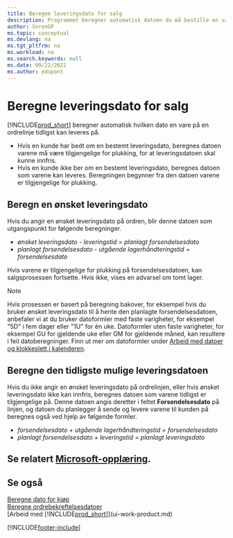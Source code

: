 ```yaml
---
title: Beregne leveringsdato for salg
description: Programmet beregner automatisk datoen du må bestille en vare på for å ha den på lager på en bestemt dato og tilgjengelig for plukking.
author: SorenGP
ms.topic: conceptual
ms.devlang: na
ms.tgt_pltfrm: na
ms.workload: na
ms.search.keywords: null
ms.date: 09/22/2022
ms.author: edupont
---
```

# <a name="delivery-date-calculation-for-sales" />Beregne leveringsdato for salg

[!INCLUDE[prod_short](includes/prod_short.md)] beregner automatisk hvilken dato en vare på en ordrelinje tidligst kan leveres på.

* Hvis en kunde har bedt om en bestemt leveringsdato, beregnes datoen varene må være tilgjengelige for plukking, for at leveringsdatoen skal kunne innfris.
* Hvis en kunde ikke ber om en bestemt leveringsdato, beregnes datoen som varene kan leveres. Beregningen begynner fra den datoen varene er tilgjengelige for plukking.

## <a name="calculating-a-requested-delivery-date" />Beregn en ønsket leveringsdato

Hvis du angir en ønsket leveringsdato på ordren, blir denne datoen som utgangspunkt for følgende beregninger.

- *ønsket leveringsdato - leveringstid = planlagt forsendelsesdato*
- *planlagt forsendelsesdato - utgående lagerhåndteringstid = forsendelsesdato*

Hvis varene er tilgjengelige for plukking på forsendelsesdatoen, kan salgsprosessen fortsette. Hvis ikke, vises en advarsel om tomt lager.

> [!NOTE]
> Hvis prosessen er basert på beregning bakover, for eksempel hvis du bruker ønsket leveringsdato til å hente den planlagte forsendelsesdatoen, anbefaler vi at du bruker datoformler med faste varigheter, for eksempel "5D" i fem dager eller "1U" for én uke. Datoformler uten faste varigheter, for eksempel GU for gjeldende uke eller GM for gjeldende måned, kan resultere i feil datoberegninger. Finn ut mer om datoformler under [Arbeid med datoer og klokkeslett i kalenderen](ui-enter-date-ranges.md).

## <a name="calculating-the-earliest-possible-delivery-date" />Beregne den tidligste mulige leveringsdatoen

Hvis du ikke angir en ønsket leveringsdato på ordrelinjen, eller hvis ønsket leveringsdato ikke kan innfris, beregnes datoen som varene tidligst er tilgjengelige på. Denne datoen angis deretter i feltet **Forsendelsesdato** på linjen, og datoen du planlegger å sende og levere varene til kunden på beregnes også ved hjelp av følgende formler.

- *forsendelsesdato + utgående lagerhåndteringstid = forsendelsesdato*
- *planlagt forsendelsesdato + leveringstid = planlagt leveringsdato*

## <a name="see-related-microsoft-trainingtrainingmodulespromising-sales-order-delivery-dynamics-365-business-central" />Se relatert [Microsoft-opplæring](/training/modules/promising-sales-order-delivery-dynamics-365-business-central/).

## <a name="see-also" />Se også

[Beregne dato for kjøp](purchasing-date-calculation-for-purchases.md)  
[Beregne ordrebekreftelsesdatoer](sales-how-to-calculate-order-promising-dates.md)  
[Arbeid med [!INCLUDE[prod_short](includes/prod_short.md)]](ui-work-product.md)  

[!INCLUDE[footer-include](includes/footer-banner.md)]
